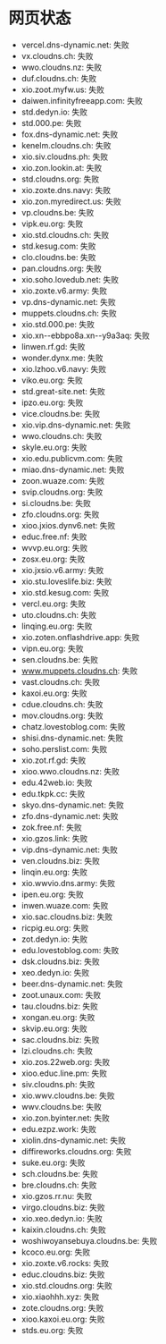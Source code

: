 # 网页状态
- vercel.dns-dynamic.net: 失败
- vx.cloudns.ch: 失败
- wwo.cloudns.nz: 失败
- duf.cloudns.ch: 失败
- xio.zoot.myfw.us: 失败
- daiwen.infinityfreeapp.com: 失败
- std.dedyn.io: 失败
- std.000.pe: 失败
- fox.dns-dynamic.net: 失败
- kenelm.cloudns.ch: 失败
- xio.siv.cloudns.ph: 失败
- xio.zon.lookin.at: 失败
- std.cloudns.org: 失败
- xio.zoxte.dns.navy: 失败
- xio.zon.myredirect.us: 失败
- vp.cloudns.be: 失败
- vipk.eu.org: 失败
- xio.std.cloudns.ch: 失败
- std.kesug.com: 失败
- clo.cloudns.be: 失败
- pan.cloudns.org: 失败
- xio.soho.lovedub.net: 失败
- xio.zoxte.v6.army: 失败
- vp.dns-dynamic.net: 失败
- muppets.cloudns.ch: 失败
- xio.std.000.pe: 失败
- xio.xn--ebbpo8a.xn--y9a3aq: 失败
- linwen.rf.gd: 失败
- wonder.dynx.me: 失败
- xio.lzhoo.v6.navy: 失败
- viko.eu.org: 失败
- std.great-site.net: 失败
- ipzo.eu.org: 失败
- vice.cloudns.be: 失败
- xio.vip.dns-dynamic.net: 失败
- wwo.cloudns.ch: 失败
- skyle.eu.org: 失败
- xio.edu.publicvm.com: 失败
- miao.dns-dynamic.net: 失败
- zoon.wuaze.com: 失败
- svip.cloudns.org: 失败
- si.cloudns.be: 失败
- zfo.cloudns.org: 失败
- xioo.jxios.dynv6.net: 失败
- educ.free.nf: 失败
- wvvp.eu.org: 失败
- zosx.eu.org: 失败
- xio.jxsio.v6.army: 失败
- xio.stu.loveslife.biz: 失败
- xio.std.kesug.com: 失败
- vercl.eu.org: 失败
- uto.cloudns.ch: 失败
- linqing.eu.org: 失败
- xio.zoten.onflashdrive.app: 失败
- vipn.eu.org: 失败
- sen.cloudns.be: 失败
- www.muppets.cloudns.ch: 失败
- vast.cloudns.ch: 失败
- kaxoi.eu.org: 失败
- cdue.cloudns.ch: 失败
- mov.cloudns.org: 失败
- chatz.lovestoblog.com: 失败
- shisi.dns-dynamic.net: 失败
- soho.perslist.com: 失败
- xio.zot.rf.gd: 失败
- xioo.wwo.cloudns.nz: 失败
- edu.42web.io: 失败
- edu.tkpk.cc: 失败
- skyo.dns-dynamic.net: 失败
- zfo.dns-dynamic.net: 失败
- zok.free.nf: 失败
- xio.gzos.link: 失败
- vip.dns-dynamic.net: 失败
- ven.cloudns.biz: 失败
- linqin.eu.org: 失败
- xio.wwvio.dns.army: 失败
- ipen.eu.org: 失败
- inwen.wuaze.com: 失败
- xio.sac.cloudns.biz: 失败
- ricpig.eu.org: 失败
- zot.dedyn.io: 失败
- edu.lovestoblog.com: 失败
- dsk.cloudns.biz: 失败
- xeo.dedyn.io: 失败
- beer.dns-dynamic.net: 失败
- zoot.unaux.com: 失败
- tau.cloudns.biz: 失败
- xongan.eu.org: 失败
- skvip.eu.org: 失败
- sac.cloudns.biz: 失败
- lzi.cloudns.ch: 失败
- xio.zos.22web.org: 失败
- xioo.educ.line.pm: 失败
- siv.cloudns.ph: 失败
- xio.wwv.cloudns.be: 失败
- wwv.cloudns.be: 失败
- xio.zon.byinter.net: 失败
- edu.ezpz.work: 失败
- xiolin.dns-dynamic.net: 失败
- diffireworks.cloudns.org: 失败
- suke.eu.org: 失败
- sch.cloudns.be: 失败
- bre.cloudns.ch: 失败
- xio.gzos.rr.nu: 失败
- virgo.cloudns.biz: 失败
- xio.xeo.dedyn.io: 失败
- kaixin.cloudns.ch: 失败
- woshiwoyansebuya.cloudns.be: 失败
- kcoco.eu.org: 失败
- xio.zoxte.v6.rocks: 失败
- educ.cloudns.biz: 失败
- xio.std.cloudns.org: 失败
- xio.xiaohhh.xyz: 失败
- zote.cloudns.org: 失败
- xioo.kaxoi.eu.org: 失败
- stds.eu.org: 失败
